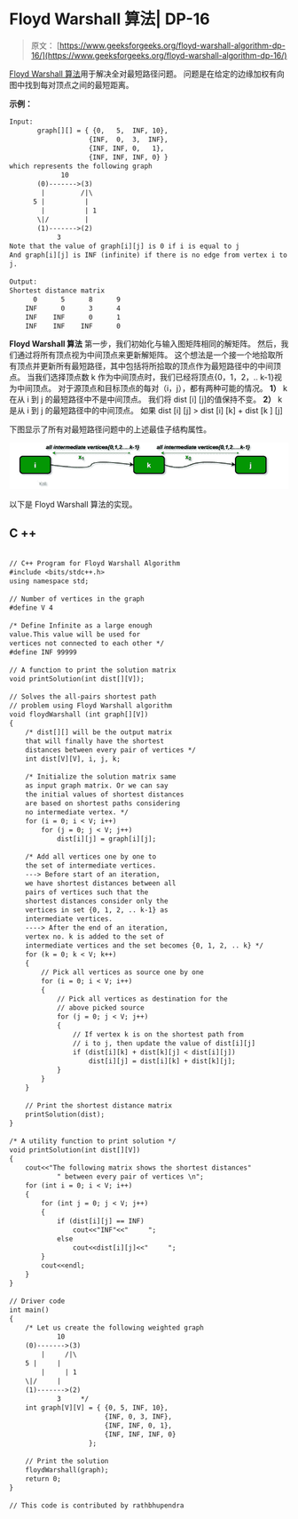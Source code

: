 # Floyd Warshall 算法| DP-16

> 原文： [https://www.geeksforgeeks.org/floyd-warshall-algorithm-dp-16/](https://www.geeksforgeeks.org/floyd-warshall-algorithm-dp-16/)

[Floyd Warshall 算法](http://en.wikipedia.org/wiki/Floyd%E2%80%93Warshall_algorithm)用于解决全对最短路径问题。 问题是在给定的边缘加权有向图中找到每对顶点之间的最短距离。

**示例：**

```
Input:
       graph[][] = { {0,   5,  INF, 10},
                    {INF,  0,  3,  INF},
                    {INF, INF, 0,   1},
                    {INF, INF, INF, 0} }
which represents the following graph
             10
       (0)------->(3)
        |         /|\
      5 |          |
        |          | 1
       \|/         |
       (1)------->(2)
            3       
Note that the value of graph[i][j] is 0 if i is equal to j 
And graph[i][j] is INF (infinite) if there is no edge from vertex i to j.

Output:
Shortest distance matrix
      0      5      8      9
    INF      0      3      4
    INF    INF      0      1
    INF    INF    INF      0 

```

**Floyd Warshall 算法**
第一步，我们初始化与输入图矩阵相同的解矩阵。 然后，我们通过将所有顶点视为中间顶点来更新解矩阵。 这个想法是一个接一个地拾取所有顶点并更新所有最短路径，其中包括将所拾取的顶点作为最短路径中的中间顶点。 当我们选择顶点数 k 作为中间顶点时，我们已经将顶点{0，1，2，.. k-1}视为中间顶点。 对于源顶点和目标顶点的每对（i，j），都有两种可能的情况。
**1）** k 在从 i 到 j 的最短路径中不是中间顶点。 我们将 dist [i] [j]的值保持不变。
**2）** k 是从 i 到 j 的最短路径中的中间顶点。 如果 dist [i] [j] > dist [i] [k] + dist [k ] [j]

下图显示了所有对最短路径问题中的上述最佳子结构属性。

[![](img/957485506abad8275ceb037ee2a55849.png "Floyd Warshell")](https://media.geeksforgeeks.org/wp-content/uploads/dpFloyd-Warshall-.jpg)

以下是 Floyd Warshall 算法的实现。

## C ++

```

// C++ Program for Floyd Warshall Algorithm  
#include <bits/stdc++.h> 
using namespace std; 

// Number of vertices in the graph  
#define V 4  

/* Define Infinite as a large enough 
value.This value will be used for  
vertices not connected to each other */
#define INF 99999  

// A function to print the solution matrix  
void printSolution(int dist[][V]);  

// Solves the all-pairs shortest path  
// problem using Floyd Warshall algorithm  
void floydWarshall (int graph[][V])  
{  
    /* dist[][] will be the output matrix  
    that will finally have the shortest  
    distances between every pair of vertices */
    int dist[V][V], i, j, k;  

    /* Initialize the solution matrix same  
    as input graph matrix. Or we can say  
    the initial values of shortest distances 
    are based on shortest paths considering  
    no intermediate vertex. */
    for (i = 0; i < V; i++)  
        for (j = 0; j < V; j++)  
            dist[i][j] = graph[i][j];  

    /* Add all vertices one by one to  
    the set of intermediate vertices.  
    ---> Before start of an iteration,  
    we have shortest distances between all  
    pairs of vertices such that the  
    shortest distances consider only the  
    vertices in set {0, 1, 2, .. k-1} as 
    intermediate vertices.  
    ----> After the end of an iteration,  
    vertex no. k is added to the set of  
    intermediate vertices and the set becomes {0, 1, 2, .. k} */
    for (k = 0; k < V; k++)  
    {  
        // Pick all vertices as source one by one  
        for (i = 0; i < V; i++)  
        {  
            // Pick all vertices as destination for the  
            // above picked source  
            for (j = 0; j < V; j++)  
            {  
                // If vertex k is on the shortest path from  
                // i to j, then update the value of dist[i][j]  
                if (dist[i][k] + dist[k][j] < dist[i][j])  
                    dist[i][j] = dist[i][k] + dist[k][j];  
            }  
        }  
    }  

    // Print the shortest distance matrix  
    printSolution(dist);  
}  

/* A utility function to print solution */
void printSolution(int dist[][V])  
{  
    cout<<"The following matrix shows the shortest distances"
            " between every pair of vertices \n";  
    for (int i = 0; i < V; i++)  
    {  
        for (int j = 0; j < V; j++)  
        {  
            if (dist[i][j] == INF)  
                cout<<"INF"<<"     ";  
            else
                cout<<dist[i][j]<<"     ";  
        }  
        cout<<endl;  
    }  
}  

// Driver code  
int main()  
{  
    /* Let us create the following weighted graph  
            10  
    (0)------->(3)  
        |     /|\  
    5 |     |  
        |     | 1  
    \|/     |  
    (1)------->(2)  
            3     */
    int graph[V][V] = { {0, 5, INF, 10},  
                        {INF, 0, 3, INF},  
                        {INF, INF, 0, 1},  
                        {INF, INF, INF, 0}  
                    };  

    // Print the solution  
    floydWarshall(graph);  
    return 0;  
}  

// This code is contributed by rathbhupendra 

```